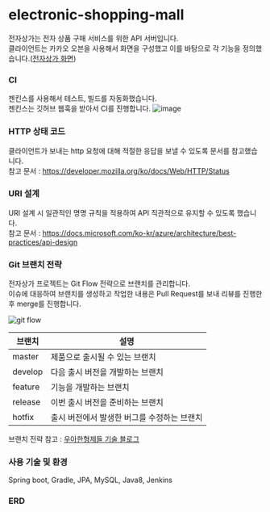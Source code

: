 # electronic-shopping-mall
전자상가는 전자 상품 구매 서비스를 위한 API 서버입니다.   
클라이언트는 카카오 오븐을 사용해서 화면을 구성했고 이를 바탕으로 각 기능을 정의했습니다.([전자상가 화면](https://ovenapp.io/view/CqS6iGTkM4NpGOPQcfrqcQG6uQRftAbN/))   

### CI
젠킨스를 사용해서 테스트, 빌드를 자동화했습니다.   
젠킨스는 깃허브 웹훅을 받아서 CI를 진행합니다.
![image](https://user-images.githubusercontent.com/25922366/88508493-e7cdb780-d019-11ea-9392-7f2f00c66111.png)

### HTTP 상태 코드
클라이언트가 보내는 http 요청에 대해 적절한 응답을 보낼 수 있도록 문서를 참고했습니다.   
참고 문서 : https://developer.mozilla.org/ko/docs/Web/HTTP/Status

### URI 설계
URI 설계 시 일관적인 명명 규칙을 적용하여 API 직관적으로 유지할 수 있도록 했습니다.   
참고 문서 : https://docs.microsoft.com/ko-kr/azure/architecture/best-practices/api-design

### Git 브랜치 전략
전자상가 프로젝트는 Git Flow 전략으로 브랜치를 관리합니다.   
이슈에 대응하여 브랜치를 생성하고 작업한 내용은 Pull Request를 보내 리뷰를 진행한 후 merge를 진행합니다.   

![git flow](https://user-images.githubusercontent.com/25922366/80060110-af28c880-8568-11ea-9bd8-af4031908342.jpg)

|브랜치|설명|
|------|---|
|master|제품으로 출시될 수 있는 브랜치|
|develop|다음 출시 버전을 개발하는 브랜치|
|feature|기능을 개발하는 브랜치|
|release|이번 출시 버전을 준비하는 브랜치|
|hotfix|출시 버전에서 발생한 버그를 수정하는 브랜치|

브랜치 전략 참고 : [우아한형제들 기술 블로그](https://woowabros.github.io/experience/2017/10/30/baemin-mobile-git-branch-strategy.html)

### 사용 기술 및 환경
Spring boot, Gradle, JPA, MySQL, Java8, Jenkins   

### ERD

